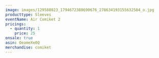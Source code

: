 ```yaml
---
image: images/129588023_1794672380690676_278634193155632584_o.jpg
producttype: Sleeves
eventName: Air Comiket 2
pricings:
  - quantity: 1
    price: 25
onsale: true
asin: OeameXe0Q
merchandise: comiket
---
```

